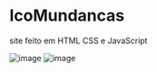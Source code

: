 # IcoMundancas
site feito em HTML CSS e JavaScript

![image](https://user-images.githubusercontent.com/94218497/158358957-162b1169-2517-46ed-80d4-9f13899eadae.png)
![image](https://user-images.githubusercontent.com/94218497/158359000-cd82fb07-61db-4c47-a410-38cafc8d54bb.png)
